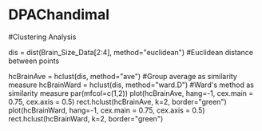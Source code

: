 # DPAChandimal
#Clustering Analysis 

dis = dist(Brain_Size_Data[2:4], method="euclidean") #Euclidean distance between points

hcBrainAve = hclust(dis, method="ave") #Group average as similarity measure
hcBrainWard = hclust(dis, method="ward.D") #Ward's method as similarity measure
par(mfcol=c(1,2))
plot(hcBrainAve, hang=-1, cex.main = 0.75, cex.axis = 0.5)
rect.hclust(hcBrainAve, k=2, border="green")
plot(hcBrainWard, hang=-1, cex.main = 0.75, cex.axis = 0.5)
rect.hclust(hcBrainWard, k=2, border="green")
